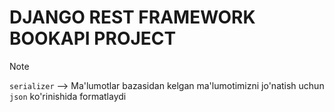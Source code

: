 # DJANGO REST FRAMEWORK BOOKAPI PROJECT

> [!NOTE]
`serializer` --> Ma'lumotlar bazasidan kelgan ma'lumotimizni jo'natish uchun `json` ko'rinishida formatlaydi